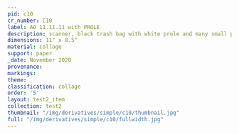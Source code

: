 ```yaml
---
pid: c10
cr_number: C10
label: AO 11.11.11 with PROLE
description: scanner, black trash bag with white prole and many small prole practices
dimensions: 11" x 8.5"
material: collage
support: paper
_date: November 2020
provenance: 
markings: 
theme: 
classification: collage
order: '5'
layout: test2_item
collection: test2
thumbnail: "/img/derivatives/simple/c10/thumbnail.jpg"
full: "/img/derivatives/simple/c10/fullwidth.jpg"
---
```

